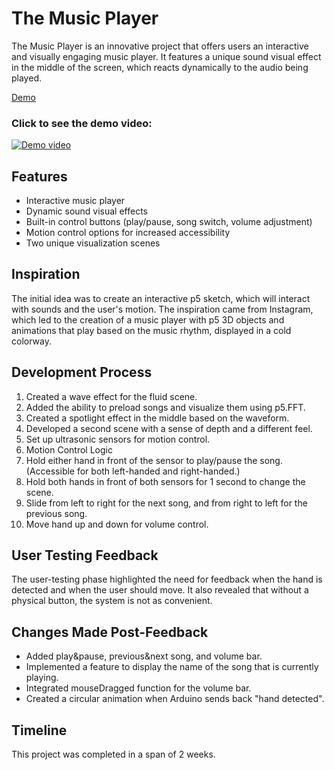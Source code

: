# The Music Player
The Music Player is an innovative project that offers users an interactive and visually engaging music player. It features a unique sound visual effect in the middle of the screen, which reacts dynamically to the audio being played.

[Demo](https://zxxwxyyy.github.io/Music-Player-With-Motion-Control/)

### Click to see the demo video:

[![Demo video](https://img.youtube.com/vi/REj6sknVT5g/0.jpg)](https://www.youtube.com/watch?v=REj6sknVT5g)

## Features
- Interactive music player
- Dynamic sound visual effects
- Built-in control buttons (play/pause, song switch, volume adjustment)
- Motion control options for increased accessibility
- Two unique visualization scenes

## Inspiration
The initial idea was to create an interactive p5 sketch, which will interact with sounds and the user's motion. The inspiration came from Instagram, which led to the creation of a music player with p5 3D objects and animations that play based on the music rhythm, displayed in a cold colorway.

## Development Process
1. Created a wave effect for the fluid scene.
2. Added the ability to preload songs and visualize them using p5.FFT.
3. Created a spotlight effect in the middle based on the waveform.
4. Developed a second scene with a sense of depth and a different feel.
5. Set up ultrasonic sensors for motion control.
6. Motion Control Logic
7. Hold either hand in front of the sensor to play/pause the song. (Accessible for both left-handed and right-handed.)
8. Hold both hands in front of both sensors for 1 second to change the scene.
9. Slide from left to right for the next song, and from right to left for the previous song.
10. Move hand up and down for volume control.

## User Testing Feedback
The user-testing phase highlighted the need for feedback when the hand is detected and when the user should move. It also revealed that without a physical button, the system is not as convenient.

## Changes Made Post-Feedback
- Added play&pause, previous&next song, and volume bar.
- Implemented a feature to display the name of the song that is currently playing.
- Integrated mouseDragged function for the volume bar.
- Created a circular animation when Arduino sends back "hand detected".

## Timeline
This project was completed in a span of 2 weeks.
